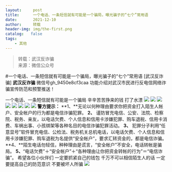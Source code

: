 ```yaml
---
layout:     post
title:      一个电话、一条短信就有可能是一个骗局，曝光骗子的“七个”常用语
date:       2021-12-10
author:     转载
header-img: img/the-first.png
catalog:   false
tags:
    - 其他
---
```


<blockquote><p>转载：武汉反诈骗<br>
来源：微信公众号</p></blockquote>

#一个电话、一条短信就有可能是一个骗局，曝光骗子的“七个”常用语
[武汉反诈骗]
**武汉反诈骗**
微信号gh_9450e8cf3caa
功能介绍对武汉市民进行反电信网络诈骗宣传防范和预警推送！

一个电话、一条短信就有可能是一个骗局
辛辛苦苦挣来的钱
打了水漂
![]({{site.baseurl}}/postimg/D7oF9oiaUZ1OHg6Cic7t8ViaScC6ibXS3trnQYXyqhicbMibgqE4oLGzKib2AyIbG5C55OhU5T3Kv7bjgB775YBKyp0hg.png)
![]({{site.baseurl}}/postimg/D7oF9oiaUZ1OHg6Cic7t8ViaScC6ibXS3trnPudKKqE9bLUA6WHHCGRvgs5H5fQ5upI7aTTGRTyco284CgmtaJIurA.png)
![]({{site.baseurl}}/postimg/D7oF9oiaUZ1OHg6Cic7t8ViaScC6ibXS3trnMAxQZe1RVMlTTuWeOOJlULYf14P1I8bVFyXFmIcJH3wMsHtByMyQag.png)
![]({{site.baseurl}}/postimg/D7oF9oiaUZ1OHg6Cic7t8ViaScC6ibXS3trnib5TusJd4pIaeHMRcDicdaF0Tc5pGGHE0WApgHaUOL4e46FwOpoUTgRw.png)
![]({{site.baseurl}}/postimg/D7oF9oiaUZ1OHg6Cic7t8ViaScC6ibXS3trnZ6GYexNrMkx8klZdAjc8Ria1ONLC0V7GHria2EXEuseJEXYcyiaWTg6VQ.png)
![]({{site.baseurl}}/postimg/D7oF9oiaUZ1OHg6Cic7t8ViaScC6ibXS3trn11x4uw8Ksibnicsv0CtemEbSc8fmZSWnFIfibmZQoJYFTsxN9YJWJHVRg.png)
![]({{site.baseurl}}/postimg/D7oF9oiaUZ1OHg6Cic7t8ViaScC6ibXS3trnYv5xiaFNZz2HZVevzHbyMMIHQuo8wFibcJSDC66Ec3SML3Q1KdiaMYDGg.png)
![]({{site.baseurl}}/postimg/D7oF9oiaUZ1OHg6Cic7t8ViaScC6ibXS3trnrUKurAuCS8DDibfWVibulLgfFZwW2vibKznndORrYqKxBBpyHzcCDQhyA.png)
**警方提示：**
**1、**无论以何种理由要求你把资金打入陌生人帐户、安全帐户的行为都是电信诈骗犯罪。
**2、**
谨防冒充电信、公安、法院、检察院、税务、亲友，以电话欠费、个人信息和信用卡涉嫌犯罪、购车退税、信用卡消费、车祸出事、小孩绑架等各种名目的电信诈骗犯罪活动。
**3、**
犯罪分子利用“任意显号”软件冒充电信、公检法、税务机关总机电话，以电话欠费、个人信息和信用卡涉嫌犯罪、购车退税为名提供“安全帐户”，要求汇转资金的，都是电信诈骗。
**4、**陌生电话勿轻信，种种理由是谎言，“安全帐户”不安全，电话转帐是骗局。
**5、**“电话欠费”＋“安全帐户”＋“各种理由让你把资金转帐的行为”＝“电信诈骗”。
希望各位小伙伴们
一定要抓紧自己的钱包
千万不可以相信陌生人的话
一定要提高自己的防范意识
不要被坏人所骗
![]({{site.baseurl}}/postimg/8wBAcE4t1v4teMsb7ZciakVKfwqlVOVIN6wKohfDHkqOqN0BOAmO7Cu85CCRteZZR5IGOl8CNPN7c6kz0jojx9w.jpeg)

